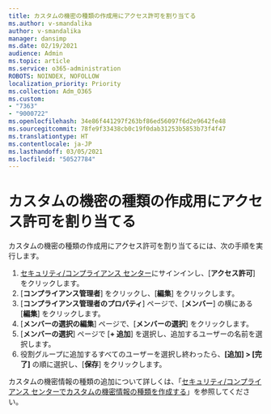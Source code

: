 ```yaml
---
title: カスタムの機密の種類の作成用にアクセス許可を割り当てる
ms.author: v-smandalika
author: v-smandalika
manager: dansimp
ms.date: 02/19/2021
audience: Admin
ms.topic: article
ms.service: o365-administration
ROBOTS: NOINDEX, NOFOLLOW
localization_priority: Priority
ms.collection: Adm_O365
ms.custom:
- "7363"
- "9000722"
ms.openlocfilehash: 34e86f441297f263bf86ed56097f6d2e9642fe48
ms.sourcegitcommit: 78fe9f33438cb0c19f0dab31253b5853b73f4f47
ms.translationtype: HT
ms.contentlocale: ja-JP
ms.lasthandoff: 03/05/2021
ms.locfileid: "50527784"
---
```

# <a name="assign-permissions-for-custom-sensitive-information-type-creation"></a>カスタムの機密の種類の作成用にアクセス許可を割り当てる

カスタムの機密の種類の作成用にアクセス許可を割り当てるには、次の手順を実行します。

1. [セキュリティ/コンプライアンス センター](https://sip.protection.office.com/)にサインインし、[**アクセス許可**] をクリックします。
2. [**コンプライアンス管理者**] をクリックし、[**編集**] をクリックします。
3. [**コンプライアンス管理者のプロパティ**] ページで、[**メンバー**] の横にある [**編集**] をクリックします。
4. [**メンバーの選択の編集**] ページで、[**メンバーの選択**] をクリックします。
5. [**メンバーの選択**] ページで [**+ 追加**] を選択し、追加するユーザーの名前を選択します。
6. 役割グループに追加するすべてのユーザーを選択し終わったら、**[追加] > [完了]** の順に選択し、[**保存**] をクリックします。

カスタムの機密情報の種類の追加について詳しくは、「[セキュリティ/コンプライアンス センターでカスタムの機密情報の種類を作成する](https://docs.microsoft.com/microsoft-365/compliance/create-a-custom-sensitive-information-type)」を参照してください。